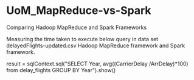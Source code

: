# UoM_MapReduce-vs-Spark
Comparing Hadoop MapReduce and Spark Frameworks

Measuring the time taken to execute below query in data set delayedFlights-updated.csv Hadoop MapReduce framework and Spark framework. 

result = sqlContext.sql("SELECT Year, avg((CarrierDelay /ArrDelay)*100) from delay_flights GROUP BY Year").show()
